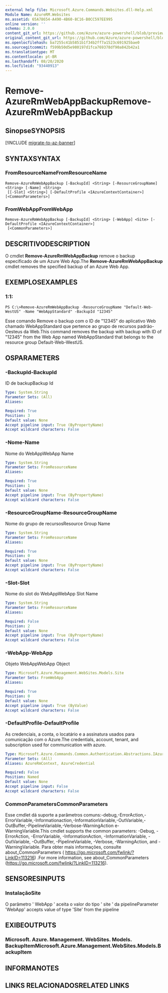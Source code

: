 ```yaml
---
external help file: Microsoft.Azure.Commands.Websites.dll-Help.xml
Module Name: AzureRM.Websites
ms.assetid: 65A78654-A490-4B60-8C16-B0CC597EE995
online version: ''
schema: 2.0.0
content_git_url: https://github.com/Azure/azure-powershell/blob/preview/src/ResourceManager/Websites/Commands.Websites/help/Remove-AzureRmWebAppBackup.md
original_content_git_url: https://github.com/Azure/azure-powershell/blob/preview/src/ResourceManager/Websites/Commands.Websites/help/Remove-AzureRmWebAppBackup.md
ms.openlocfilehash: ba7255c41b5851b1f34b2ff7a1523c691925bae0
ms.sourcegitcommit: f599b50d5e980197d1fca769378df90a842b42a1
ms.translationtype: MT
ms.contentlocale: pt-BR
ms.lasthandoff: 08/20/2020
ms.locfileid: "93440913"
---
```

# <span data-ttu-id="f0484-101">Remove-AzureRmWebAppBackup</span><span class="sxs-lookup"><span data-stu-id="f0484-101">Remove-AzureRmWebAppBackup</span></span>

## <span data-ttu-id="f0484-102">Sinopse</span><span class="sxs-lookup"><span data-stu-id="f0484-102">SYNOPSIS</span></span>

[!INCLUDE [migrate-to-az-banner](../../includes/migrate-to-az-banner.md)]

## <span data-ttu-id="f0484-103">SYNTAX</span><span class="sxs-lookup"><span data-stu-id="f0484-103">SYNTAX</span></span>

### <span data-ttu-id="f0484-104">FromResourceName</span><span class="sxs-lookup"><span data-stu-id="f0484-104">FromResourceName</span></span>
```
Remove-AzureRmWebAppBackup [-BackupId] <String> [-ResourceGroupName] <String> [-Name] <String>
 [[-Slot] <String>] [-DefaultProfile <IAzureContextContainer>] [<CommonParameters>]
```

### <span data-ttu-id="f0484-105">FromWebApp</span><span class="sxs-lookup"><span data-stu-id="f0484-105">FromWebApp</span></span>
```
Remove-AzureRmWebAppBackup [-BackupId] <String> [-WebApp] <Site> [-DefaultProfile <IAzureContextContainer>]
 [<CommonParameters>]
```

## <span data-ttu-id="f0484-106">DESCRITIVO</span><span class="sxs-lookup"><span data-stu-id="f0484-106">DESCRIPTION</span></span>
<span data-ttu-id="f0484-107">O cmdlet **Remove-AzureRmWebAppBackup** remove o backup especificado de um Azure Web App.</span><span class="sxs-lookup"><span data-stu-id="f0484-107">The **Remove-AzureRmWebAppBackup** cmdlet removes the specified backup of an Azure Web App.</span></span>

## <span data-ttu-id="f0484-108">EXEMPLOS</span><span class="sxs-lookup"><span data-stu-id="f0484-108">EXAMPLES</span></span>

### <span data-ttu-id="f0484-109">1:</span><span class="sxs-lookup"><span data-stu-id="f0484-109">1:</span></span>
```
PS C:\>Remove-AzureRmWebAppBackup -ResourceGroupName "Default-Web-WestUS" -Name "WebAppStandard" -BackupId "12345"
```

<span data-ttu-id="f0484-110">Esse comando Remove o backup com o ID de "12345" do aplicativo Web chamado WebAppStandard que pertence ao grupo de recursos padrão-Oesteus da Web.</span><span class="sxs-lookup"><span data-stu-id="f0484-110">This command removes the backup with backup with ID of "12345" from the Web App named WebAppStandard that belongs to the resource group Default-Web-WestUS.</span></span>

## <span data-ttu-id="f0484-111">OS</span><span class="sxs-lookup"><span data-stu-id="f0484-111">PARAMETERS</span></span>

### <span data-ttu-id="f0484-112">-BackupId</span><span class="sxs-lookup"><span data-stu-id="f0484-112">-BackupId</span></span>
<span data-ttu-id="f0484-113">ID de backup</span><span class="sxs-lookup"><span data-stu-id="f0484-113">Backup Id</span></span>

```yaml
Type: System.String
Parameter Sets: (All)
Aliases: 

Required: True
Position: 3
Default value: None
Accept pipeline input: True (ByPropertyName)
Accept wildcard characters: False
```

### <span data-ttu-id="f0484-114">-Nome</span><span class="sxs-lookup"><span data-stu-id="f0484-114">-Name</span></span>
<span data-ttu-id="f0484-115">Nome do WebApp</span><span class="sxs-lookup"><span data-stu-id="f0484-115">WebApp Name</span></span>

```yaml
Type: System.String
Parameter Sets: FromResourceName
Aliases: 

Required: True
Position: 1
Default value: None
Accept pipeline input: True (ByPropertyName)
Accept wildcard characters: False
```

### <span data-ttu-id="f0484-116">-ResourceGroupName</span><span class="sxs-lookup"><span data-stu-id="f0484-116">-ResourceGroupName</span></span>
<span data-ttu-id="f0484-117">Nome do grupo de recursos</span><span class="sxs-lookup"><span data-stu-id="f0484-117">Resource Group Name</span></span>

```yaml
Type: System.String
Parameter Sets: FromResourceName
Aliases: 

Required: True
Position: 0
Default value: None
Accept pipeline input: True (ByPropertyName)
Accept wildcard characters: False
```

### <span data-ttu-id="f0484-118">-Slot</span><span class="sxs-lookup"><span data-stu-id="f0484-118">-Slot</span></span>
<span data-ttu-id="f0484-119">Nome do slot do WebApp</span><span class="sxs-lookup"><span data-stu-id="f0484-119">WebApp Slot Name</span></span>

```yaml
Type: System.String
Parameter Sets: FromResourceName
Aliases: 

Required: False
Position: 2
Default value: None
Accept pipeline input: True (ByPropertyName)
Accept wildcard characters: False
```

### <span data-ttu-id="f0484-120">-WebApp</span><span class="sxs-lookup"><span data-stu-id="f0484-120">-WebApp</span></span>
<span data-ttu-id="f0484-121">Objeto WebApp</span><span class="sxs-lookup"><span data-stu-id="f0484-121">WebApp Object</span></span>

```yaml
Type: Microsoft.Azure.Management.WebSites.Models.Site
Parameter Sets: FromWebApp
Aliases: 

Required: True
Position: 0
Default value: None
Accept pipeline input: True (ByValue)
Accept wildcard characters: False
```

### <span data-ttu-id="f0484-122">-DefaultProfile</span><span class="sxs-lookup"><span data-stu-id="f0484-122">-DefaultProfile</span></span>
<span data-ttu-id="f0484-123">As credenciais, a conta, o locatário e a assinatura usados para comunicação com o Azure.</span><span class="sxs-lookup"><span data-stu-id="f0484-123">The credentials, account, tenant, and subscription used for communication with azure.</span></span>

```yaml
Type: Microsoft.Azure.Commands.Common.Authentication.Abstractions.IAzureContextContainer
Parameter Sets: (All)
Aliases: AzureRmContext, AzureCredential

Required: False
Position: Named
Default value: None
Accept pipeline input: False
Accept wildcard characters: False
```

### <span data-ttu-id="f0484-124">CommonParameters</span><span class="sxs-lookup"><span data-stu-id="f0484-124">CommonParameters</span></span>
<span data-ttu-id="f0484-125">Esse cmdlet dá suporte a parâmetros comuns:-debug,-ErrorAction,-ErrorVariable,-Informationaction,-InformationVariable,-OutVariable,-OutBuffer,-PipelineVariable,-Verbose-WarningAction e-WarningVariable.</span><span class="sxs-lookup"><span data-stu-id="f0484-125">This cmdlet supports the common parameters: -Debug, -ErrorAction, -ErrorVariable, -InformationAction, -InformationVariable, -OutVariable, -OutBuffer, -PipelineVariable, -Verbose, -WarningAction, and -WarningVariable.</span></span> <span data-ttu-id="f0484-126">Para obter mais informações, consulte about_CommonParameters ( https://go.microsoft.com/fwlink/?LinkID=113216) .</span><span class="sxs-lookup"><span data-stu-id="f0484-126">For more information, see about_CommonParameters (https://go.microsoft.com/fwlink/?LinkID=113216).</span></span>

## <span data-ttu-id="f0484-127">SENSORES</span><span class="sxs-lookup"><span data-stu-id="f0484-127">INPUTS</span></span>

### <span data-ttu-id="f0484-128">Instalação</span><span class="sxs-lookup"><span data-stu-id="f0484-128">Site</span></span>
<span data-ttu-id="f0484-129">O parâmetro ' WebApp ' aceita o valor do tipo ' site ' da pipeline</span><span class="sxs-lookup"><span data-stu-id="f0484-129">Parameter 'WebApp' accepts value of type 'Site' from the pipeline</span></span>

## <span data-ttu-id="f0484-130">EXIBE</span><span class="sxs-lookup"><span data-stu-id="f0484-130">OUTPUTS</span></span>

### <span data-ttu-id="f0484-131">Microsoft. Azure. Management. WebSites. Models. BackupItem</span><span class="sxs-lookup"><span data-stu-id="f0484-131">Microsoft.Azure.Management.WebSites.Models.BackupItem</span></span>

## <span data-ttu-id="f0484-132">INFORMA</span><span class="sxs-lookup"><span data-stu-id="f0484-132">NOTES</span></span>

## <span data-ttu-id="f0484-133">LINKS RELACIONADOS</span><span class="sxs-lookup"><span data-stu-id="f0484-133">RELATED LINKS</span></span>


